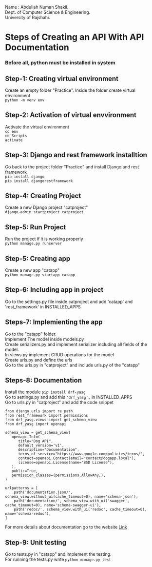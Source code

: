 Name : Abdullah Numan Shakil.</br>
Dept. of Computer Science & Engineering.</br>
University of Rajshahi.</br>

# Steps of Creating an API With API Documentation

### Before all, python must be installed in system

## Step-1: Creating virtual environment
Create an empty folder "Practice". Inside the folder create virtual environment<br/>
`python -m venv env`

## Step-2: Activation of virtual envvironment
Activate the virtual environment<br/>
`cd env`<br/>
`cd Scripts`<br/>
`activate`

## Step-3: Django and rest framework installtion
Go back to the project folder "Practice" and install Django and rest framework<br/>
`pip install django`<br/>
`pip install djangorestframework`

## Step-4: Creating Project
Create a new Django project "catproject"<br/>
`django-admin startproject catproject`

## Step-5: Run Project
Run the project if it is working properly<br/>
`python manage.py runserver`

## Step-5: Creating app
Create a new app "catapp"<br/>
`python manage.py startapp catapp`

## Step-6: Including app in project
Go to the settings.py file inside catproject and add 'catapp' and 'rest_framework' in INSTALLED_APPS

## Steps-7: Implemienting the app
Go to the "catapp" folder.<br/>
Implement The model inside models.py<br/>
Create serializers.py and implement serializer including all fields of the model.<br/>
In views.py implement CRUD operations for the model<br/>
Create urls.py and define the urls<br/>
Go to the urls.py in "catproject" and include urls.py of the "catapp"

## Steps-8: Documentation
Install the module `pip install drf-yasg`<br/>
Go to settings.py and add this `'drf_yasg',` in INSTALLED_APPS<br/>
Go to urls.py in "catproject" and add the code snippet<br/>

```
from django.urls import re_path
from rest_framework import permissions
from drf_yasg.views import get_schema_view
from drf_yasg import openapi
```
```
schema_view = get_schema_view(
   openapi.Info(
      title="Dog API",
      default_version='v1',
      description="Documentation",
      terms_of_service="https://www.google.com/policies/terms/",
      contact=openapi.Contact(email="contact@dogapp.local"),
      license=openapi.License(name="BSD License"),
   ),
   public=True,
   permission_classes=(permissions.AllowAny,),
)
```
```
urlpatterns = [
    path('documentation.json/', schema_view.without_ui(cache_timeout=0), name='schema-json'),
    path('documentation/', schema_view.with_ui('swagger', cache_timeout=0), name='schema-swagger-ui'),
    path('redoc/', schema_view.with_ui('redoc', cache_timeout=0), name='schema-redoc'),
]
```
For more details about documentation go to the website [Link](https://drf-yasg.readthedocs.io/en/stable/readme.html#installationhttps://drf-yasg.readthedocs.io/en/stable/readme.html#installation)

## Step-9: Unit testing
Go to tests.py in "catapp" and implement the testing. <br/>
For running the tests.py write `python manage.py test`
